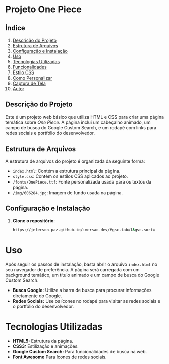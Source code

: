 # Projeto One Piece

## Índice
1. [Descrição do Projeto](#descrição-do-projeto)
2. [Estrutura de Arquivos](#estrutura-de-arquivos)
3. [Configuração e Instalação](#configuração-e-instalação)
4. [Uso](#uso)
5. [Tecnologias Utilizadas](#tecnologias-utilizadas)
6. [Funcionalidades](#funcionalidades)
7. [Estilo CSS](#estilo-css)
8. [Como Personalizar](#como-personalizar)
9. [Captura de Tela](#captura-de-tela)
10. [Autor](#autor)

## Descrição do Projeto
Este é um projeto web básico que utiliza HTML e CSS para criar uma página temática sobre *One Piece*. A página inclui um cabeçalho animado, um campo de busca do Google Custom Search, e um rodapé com links para redes sociais e portfólio do desenvolvedor.

## Estrutura de Arquivos
A estrutura de arquivos do projeto é organizada da seguinte forma:

- `index.html`: Contém a estrutura principal da página.
- `style.css`: Contém os estilos CSS aplicados ao projeto.
- `/fonts/OnePiece.ttf`: Fonte personalizada usada para os textos da página.
- `/img/606284.jpg`: Imagem de fundo usada na página.

## Configuração e Instalação

1. **Clone o repositório**:
   ```bash
   https://jeferson-paz.github.io/imersao-dev/#gsc.tab=1&gsc.sort=

# Uso
Após seguir os passos de instalação, basta abrir o arquivo `index.html` no seu navegador de preferência. A página será carregada com um background temático, um título animado e um campo de busca do Google Custom Search.
- **Busca Google:** Utilize a barra de busca para procurar informações diretamente do Google.
- **Redes Sociais:** Use os ícones no rodapé para visitar as redes sociais e o portfólio do desenvolvedor.

# Tecnologias Utilizadas
- **HTML5:** Estrutura da página.
- **CSS3:** Estilização e animações.
- **Google Custom Search:** Para funcionalidades de busca na web.
- **Font Awesome** Para ícones de redes sociais.

